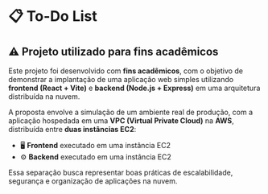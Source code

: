 # 📋 To-Do List

## ⚠️ Projeto utilizado para fins acadêmicos

Este projeto foi desenvolvido com **fins acadêmicos**, com o objetivo de demonstrar a implantação de uma aplicação web simples utilizando **frontend (React + Vite)** e **backend (Node.js + Express)** em uma arquitetura distribuída na nuvem.

A proposta envolve a simulação de um ambiente real de produção, com a aplicação hospedada em uma **VPC (Virtual Private Cloud)** na **AWS**, distribuída entre **duas instâncias EC2**:

- 🖥️ **Frontend** executado em uma instância EC2 
- ⚙️ **Backend** executado em uma instância EC2

Essa separação busca representar boas práticas de escalabilidade, segurança e organização de aplicações na nuvem.

